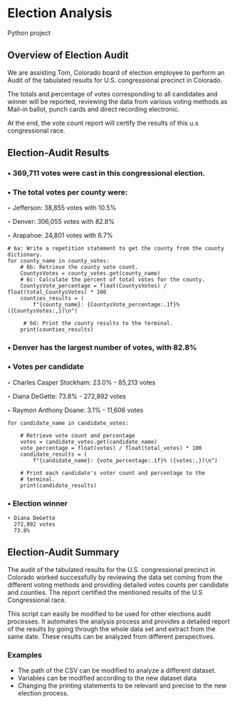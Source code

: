 # Election Analysis
Python project

## Overview of Election Audit

We are assisting Tom, Colorado board of election employee to perform an Audit of the tabulated results for U.S.  congressional precinct in Colorado.

The totals and percentage of votes corresponding to all candidates and winner will be reported, reviewing the data from various voting methods as Mail-in ballot, punch cards and direct recording electronic.

At the end, the vote count report will certify the results of this u.s congressional race. 

## Election-Audit Results

### • 369,711 votes were cast in this congressional election.

### • The total votes per county were:

‣ Jefferson: 38,855 votes with 10.5%

‣ Denver: 306,055 votes with 82.8%

‣ Arapahoe: 24,801 votes with 6.7%

    # 6a: Write a repetition statement to get the county from the county dictionary.
    for county_name in county_votes:
        # 6b: Retrieve the county vote count.
        CountysVotes = county_votes.get(county_name)
        # 6c: Calculate the percent of total votes for the county.
        CountysVote_percentage = float(CountysVotes) / float(total_CountysVotes) * 100
        counties_results = (
            f"{county_name}: {CountysVote_percentage:.1f}% ({CountysVotes:,})\n")

         # 6d: Print the county results to the terminal.
        print(counties_results)

### • Denver has the largest number of votes, with 82.8%

### • Votes per candidate

‣ Charles Casper Stockham: 23.0% - 85,213 votes

‣ Diana DeGette: 73.8% - 272,892 votes

‣ Raymon Anthony Doane: 3.1% - 11,606 votes

    for candidate_name in candidate_votes:

        # Retrieve vote count and percentage
        votes = candidate_votes.get(candidate_name)
        vote_percentage = float(votes) / float(total_votes) * 100
        candidate_results = (
            f"{candidate_name}: {vote_percentage:.1f}% ({votes:,})\n")

        # Print each candidate's voter count and percentage to the
        # terminal.
        print(candidate_results)

### • Election winner
    ‣ Diana DeGette 
      272,892 votes
      73.8%

            
## Election-Audit Summary


The audit of the tabulated results for the U.S. congressional precinct in Colorado worked successfully by reviewing the data set coming from the different voting methods and providing detailed votes counts per candidate and counties. The report certified the mentioned results of the U.S Congressional race.

This script can easily be modified to be used for other elections audit processes. It automates the analysis process and provides a detailed report of the results by going through the whole data set and extract from the same date. These results can be analyzed from different perspectives.

### Examples

- The path of the CSV can be modified to analyze a different dataset.
- Variables can be modified according to the new dataset data
- Changing the printing statements to be relevant and precise to the new election process. 


